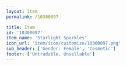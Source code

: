 ```yaml
---
layout: item
permalink: /10300097

title: Item
id: '10300097'
item_name: 'Starlight Sparkles'
icon_url: 'item/icon/customize/10300097.png'
sub_header: ['Gender: Female', 'Cosmetic']
footer: ['Untradable, Unsellable']
---
```

